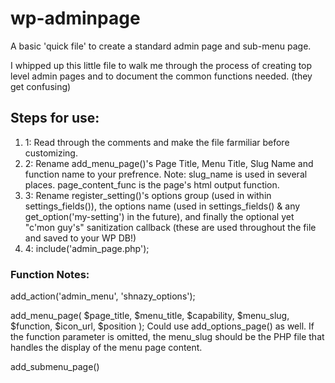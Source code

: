 wp-adminpage
============

A basic 'quick file' to create a standard admin page and sub-menu page. 

I whipped up this little file to walk me through the process of creating top level admin pages and to document the common functions needed. (they get confusing)

<h2>Steps for use:</h2>
<ol>
<li>1: Read through the comments and make the file farmiliar before customizing. </li>

<li>2: Rename add_menu_page()'s Page Title, Menu Title, Slug Name and function name to your prefrence. Note: slug_name is used in several places. page_content_func is the page's html output function.</li>

<li>3: Rename register_setting()'s options group (used in within settings_fields()), the options name (used in settings_fields() & any get_option('my-setting') in the future), and finally the optional yet "c'mon guy's" sanitization callback (these are used throughout the file and saved to your WP DB!)</li>

<li>4: include('admin_page.php');</li>
</ol>

<h3>Function Notes:</h3>

add_action('admin_menu', 'shnazy_options');


add_menu_page( $page_title, $menu_title, $capability, $menu_slug, $function, $icon_url, $position );
	Could use add_options_page() as well. If the function parameter is omitted, the menu_slug should be the PHP file that handles the display of the menu page content.

add_submenu_page()





